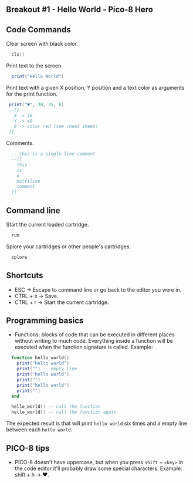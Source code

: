 ## Breakout #1 - Hello World - Pico-8 Hero

  ## **Code Commands**

  Clear screen with black color.
  ```lua
    cls()
  ```

  Print text to the screen.
  ```lua
    print("Hello World")
  ```

  Print text with a given X position, Y position and a text color as arguments for the print function.
   ```lua
    print("♥", 30, 35, 8)
    --[[
      X -> 30
      Y -> 40
      8 -> color red (see cheat sheet)
    ]]
  ```

  Comments.
  ```lua
    -- this is a single line comment
    --[[
      this 
      is
      a 
      multiline
      comment
    ]]
  ```

  ## **Command line**

  Start the current loaded cartridge.
  ```zsh
    run
  ```

  Splore your cartridges or other people's cartridges.
  ```zsh
    splore
  ```

  ## **Shortcuts**
  - ESC -> Escape to command line or go back to the editor you were in.
  - CTRL + s -> Save.
  - CTRL + r -> Start the current cartridge.

  ## **Programming basics**

  - Functions: blocks of code that can be executed in different places without
  writing to much code. Everything inside a function will be executed when the function
  signature is called. Example:
  ```lua
    function hello_world()
      print("hello world")
      print("") -- empty line
      print("hello world")
      print("")
      print("hello world")
      print("")
    end

    hello_world() -- call the function
    hello_world() -- call the function again
  ```
  The expected result is that will print `hello world` six times and a empty line between each `hello world`.

  ## **PICO-8 tips**

  - PICO-8 doesn't have uppercase, but when you press `shift` + `<key>` in the code editor 
  it'll probably draw some special characters. Example: shift + h -> ♥.